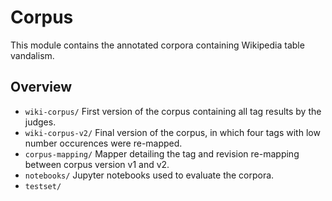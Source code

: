 # Corpus

This module contains the annotated corpora containing Wikipedia table vandalism.

## Overview
- `wiki-corpus/` First version of the corpus containing all tag results by the judges.
- `wiki-corpus-v2/` Final version of the corpus, in which four tags with low number occurences were re-mapped.
- `corpus-mapping/` Mapper detailing the tag and revision re-mapping between corpus version v1 and v2.
- `notebooks/` Jupyter notebooks used to evaluate the corpora.
- `testset/`